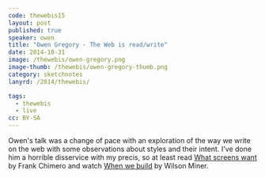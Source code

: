 ```yaml
---
code: thewebis15
layout: post
published: true
speaker: owen
title: "Owen Gregory - The Web is read/write"
date: 2014-10-31
image: /thewebis/owen-gregory.png
image-thumb: /thewebis/owen-gregory-thumb.png
category: sketchnotes
lanyrd: /2014/thewebis/

tags:
  - thewebis
  - live
cc: BY-SA
---
```


Owen's talk was a change of pace with an exploration of the way we write on the web with some observations about styles and their intent. I've done him a horrible disservice with my precis, so at least read [What screens want](http://frankchimero.com/talks/what-screens-want/transcript/) by Frank Chimero and watch [When we build](http://www.besquare.me/session/when-we-build/) by Wilson Miner.
